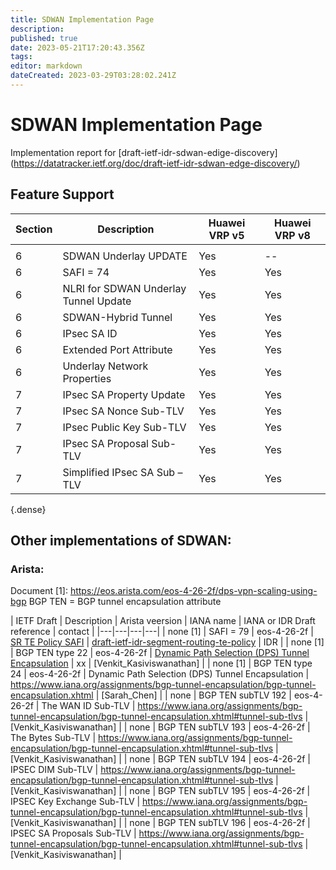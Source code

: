 ```yaml
---
title: SDWAN Implementation Page 
description: 
published: true
date: 2023-05-21T17:20:43.356Z
tags: 
editor: markdown
dateCreated: 2023-03-29T03:28:02.241Z
---
```


# SDWAN Implementation Page 
Implementation report for [draft-ietf-idr-sdwan-edige-discovery]
(https://datatracker.ietf.org/doc/draft-ietf-idr-sdwan-edge-discovery/)

## Feature Support  

| Section | Description | Huawei VRP v5| Huawei VRP v8 |  
|---|---|---|---|
  | | |
|  6	| SDWAN Underlay UPDATE	| Yes | -- |
|  6  | SAFI = 74	|  Yes  |  Yes  |
|  6  | NLRI for SDWAN Underlay Tunnel Update | Yes | Yes | 
|  6  | SDWAN-Hybrid Tunnel | Yes | Yes |
|  6  | IPsec SA ID	|  Yes	|  Yes  |
|  6  | Extended Port Attribute | Yes | Yes | 
|  6  | Underlay Network Properties | Yes  | Yes | 
|  7  | IPsec SA Property Update  | Yes  | Yes | 
|  7  | IPsec SA Nonce Sub-TLV    |	Yes	 | Yes | 
|  7  | IPsec Public Key Sub-TLV  | 	Yes | Yes | 
|  7  | IPsec SA Proposal Sub-TLV	|  Yes	| Yes |
|  7  | Simplified IPsec SA Sub – TLV	| Yes | Yes | 
{.dense}

## Other implementations of SDWAN: 
### Arista:
Document [1]: https://eos.arista.com/eos-4-26-2f/dps-vpn-scaling-using-bgp
BGP TEN = BGP tunnel encapsulation attribute 


| IETF Draft | Description | Arista veersion | IANA name | IANA or IDR Draft reference | contact | 
|---|---|---|---| 
| none [1] | SAFI = 79  |  eos-4-26-2f | [SR TE Policy SAFI](https://www.iana.org/assignments/safi-namespace/safi-namespace.xhtml) |	[draft-ietf-idr-segment-routing-te-policy](https://datatracker.ietf.org/doc/draft-ietf-idr-segment-routing-te-policy/) | IDR | 
| none [1]  | BGP TEN type 22 | eos-4-26-2f | [Dynamic Path Selection (DPS) Tunnel Encapsulation](https://www.iana.org/assignments/bgp-tunnel-encapsulation/bgp-tunnel-encapsulation.xhtml) | xx | [Venkit_Kasiviswanathan] | 
| none [1] | BGP TEN type 24 | eos-4-26-2f |  Dynamic Path Selection (DPS) Tunnel Encapsulation | https://www.iana.org/assignments/bgp-tunnel-encapsulation/bgp-tunnel-encapsulation.xhtml | [Sarah_Chen] | 
| none  | BGP TEN subTLV 192 | eos-4-26-2f |  The WAN ID Sub-TLV | https://www.iana.org/assignments/bgp-tunnel-encapsulation/bgp-tunnel-encapsulation.xhtml#tunnel-sub-tlvs | [Venkit_Kasiviswanathan] | 
| none  | BGP TEN subTLV 193 | eos-4-26-2f | The Bytes  Sub-TLV | https://www.iana.org/assignments/bgp-tunnel-encapsulation/bgp-tunnel-encapsulation.xhtml#tunnel-sub-tlvs | [Venkit_Kasiviswanathan] | 
| none  | BGP TEN subTLV 194 | eos-4-26-2f | IPSEC DIM  Sub-TLV | https://www.iana.org/assignments/bgp-tunnel-encapsulation/bgp-tunnel-encapsulation.xhtml#tunnel-sub-tlvs | [Venkit_Kasiviswanathan] | 
| none  | BGP TEN subTLV 195 | eos-4-26-2f | IPSEC Key Exchange  Sub-TLV | https://www.iana.org/assignments/bgp-tunnel-encapsulation/bgp-tunnel-encapsulation.xhtml#tunnel-sub-tlvs | [Venkit_Kasiviswanathan] | 
| none  | BGP TEN subTLV 196 | eos-4-26-2f | IPSEC SA Proposals  Sub-TLV | https://www.iana.org/assignments/bgp-tunnel-encapsulation/bgp-tunnel-encapsulation.xhtml#tunnel-sub-tlvs | [Venkit_Kasiviswanathan] | 



